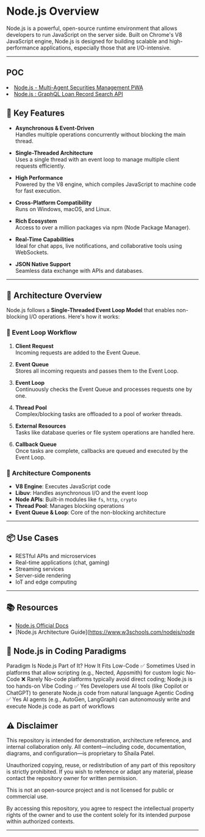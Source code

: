 ﻿
# Node.js Overview

Node.js is a powerful, open-source runtime environment that allows developers to run JavaScript on the server side. Built on Chrome's V8 JavaScript engine, Node.js is designed for building scalable and high-performance applications, especially those that are I/O-intensive.

---
## POC
<li><a href="https://github.com/spusgh/SaaS_Apps/tree/main/NodejsApps/AISecuritiesManagement">Node.js - Multi-Agent Securities Management PWA </a> <br/>
<li><a href="https://github.com/spusgh/SaaS_Apps/tree/main/NodejsApps/GraphQLLoanRecordSearchAPI">Node.js : GraphQL Loan Record Search API</a> <br/>


## 🚀 Key Features

- **Asynchronous & Event-Driven**  
  Handles multiple operations concurrently without blocking the main thread.

- **Single-Threaded Architecture**  
  Uses a single thread with an event loop to manage multiple client requests efficiently.

- **High Performance**  
  Powered by the V8 engine, which compiles JavaScript to machine code for fast execution.

- **Cross-Platform Compatibility**  
  Runs on Windows, macOS, and Linux.

- **Rich Ecosystem**  
  Access to over a million packages via npm (Node Package Manager).

- **Real-Time Capabilities**  
  Ideal for chat apps, live notifications, and collaborative tools using WebSockets.

- **JSON Native Support**  
  Seamless data exchange with APIs and databases.

---

## 🧠 Architecture Overview

Node.js follows a **Single-Threaded Event Loop Model** that enables non-blocking I/O operations. Here's how it works:

### 🔄 Event Loop Workflow

1. **Client Request**  
   Incoming requests are added to the Event Queue.

2. **Event Queue**  
   Stores all incoming requests and passes them to the Event Loop.

3. **Event Loop**  
   Continuously checks the Event Queue and processes requests one by one.

4. **Thread Pool**  
   Complex/blocking tasks are offloaded to a pool of worker threads.

5. **External Resources**  
   Tasks like database queries or file system operations are handled here.

6. **Callback Queue**  
   Once tasks are complete, callbacks are queued and executed by the Event Loop.

### 🧩 Architecture Components

- **V8 Engine**: Executes JavaScript code
- **Libuv**: Handles asynchronous I/O and the event loop
- **Node APIs**: Built-in modules like `fs`, `http`, `crypto`
- **Thread Pool**: Manages blocking operations
- **Event Queue & Loop**: Core of the non-blocking architecture

---

## 📦 Use Cases

- RESTful APIs and microservices
- Real-time applications (chat, gaming)
- Streaming services
- Server-side rendering
- IoT and edge computing

---

## 📚 Resources

- [Node.js Official Docs](https://nodejs.org/en/docs)
- [Node.js Architecture Guide](https://www.w3schools.com/nodejs/node


## 🧩 Node.js in Coding Paradigms
Paradigm	Is Node.js Part of It?	How It Fits
Low-Code	✅ Sometimes	Used in platforms that allow scripting (e.g., Nected, Appsmith) for custom logic
No-Code	❌ Rarely	No-code platforms typically avoid direct coding; Node.js is too hands-on
Vibe Coding	✅ Yes	Developers use AI tools (like Copilot or ChatGPT) to generate Node.js code from natural language
Agentic Coding	✅ Yes	AI agents (e.g., AutoGen, LangGraph) can autonomously write and execute Node.js code as part of workflows



## ⚠️ Disclaimer

This repository is intended for demonstration, architecture reference, and internal collaboration only. All content—including code, documentation, diagrams, and configuration—is proprietary to Shaila Patel.

Unauthorized copying, reuse, or redistribution of any part of this repository is strictly prohibited. If you wish to reference or adapt any material, please contact the repository owner for written permission.

This is not an open-source project and is not licensed for public or commercial use.

By accessing this repository, you agree to respect the intellectual property rights of the owner and to use the content solely for its intended purpose within authorized contexts.

---
<br/>

